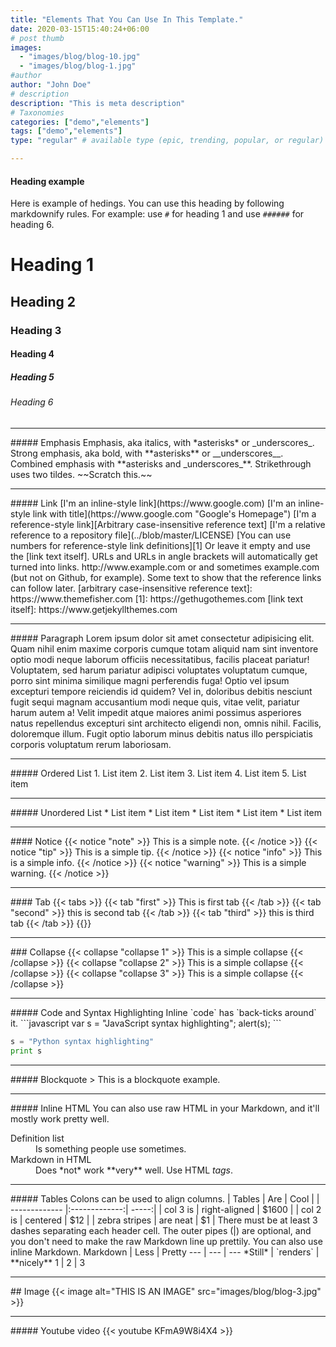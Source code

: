 ```yaml
---
title: "Elements That You Can Use In This Template."
date: 2020-03-15T15:40:24+06:00
# post thumb
images:
  - "images/blog/blog-10.jpg"
  - "images/blog/blog-1.jpg"
#author
author: "John Doe"
# description
description: "This is meta description"
# Taxonomies
categories: ["demo","elements"]
tags: ["demo","elements"]
type: "regular" # available type (epic, trending, popular, or regular)

---
```


#### Heading example
Here is example of hedings. You can use this heading by following markdownify rules. For example: use `#` for heading 1 and use `######` for heading 6.
# Heading 1
## Heading 2
### Heading 3
#### Heading 4
##### Heading 5
###### Heading 6
<hr>
##### Emphasis
Emphasis, aka italics, with *asterisks* or _underscores_.
Strong emphasis, aka bold, with **asterisks** or __underscores__.
Combined emphasis with **asterisks and _underscores_**.
Strikethrough uses two tildes. ~~Scratch this.~~
<hr>
##### Link
[I'm an inline-style link](https://www.google.com)
[I'm an inline-style link with title](https://www.google.com "Google's Homepage")
[I'm a reference-style link][Arbitrary case-insensitive reference text]
[I'm a relative reference to a repository file](../blob/master/LICENSE)
[You can use numbers for reference-style link definitions][1]
Or leave it empty and use the [link text itself].
URLs and URLs in angle brackets will automatically get turned into links. 
http://www.example.com or <http://www.example.com> and sometimes 
example.com (but not on Github, for example).
Some text to show that the reference links can follow later.
[arbitrary case-insensitive reference text]: https://www.themefisher.com
[1]: https://gethugothemes.com
[link text itself]: https://www.getjekyllthemes.com
<hr>
##### Paragraph
Lorem ipsum dolor sit amet consectetur adipisicing elit. Quam nihil enim maxime corporis cumque totam aliquid nam sint inventore optio modi neque laborum officiis necessitatibus, facilis placeat pariatur! Voluptatem, sed harum pariatur adipisci voluptates voluptatum cumque, porro sint minima similique magni perferendis fuga! Optio vel ipsum excepturi tempore reiciendis id quidem? Vel in, doloribus debitis nesciunt fugit sequi magnam accusantium modi neque quis, vitae velit, pariatur harum autem a! Velit impedit atque maiores animi possimus asperiores natus repellendus excepturi sint architecto eligendi non, omnis nihil. Facilis, doloremque illum. Fugit optio laborum minus debitis natus illo perspiciatis corporis voluptatum rerum laboriosam.
<hr>
##### Ordered List
1. List item
2. List item
3. List item
4. List item
5. List item
<hr>
##### Unordered List
* List item
* List item
* List item
* List item
* List item
<hr>
#### Notice
{{< notice "note" >}}
  This is a simple note.
{{< /notice >}}
{{< notice "tip" >}}
  This is a simple tip.
{{< /notice >}}
{{< notice "info" >}}
  This is a simple info.
{{< /notice >}}
{{< notice "warning" >}}
  This is a simple warning.
{{< /notice >}}
<hr>
#### Tab
{{< tabs >}}
  {{< tab "first" >}}
   This is first tab
  {{< /tab >}}
  {{< tab "second" >}}
  this is second tab
  {{< /tab >}}
  {{< tab "third" >}}
  this is third tab
  {{< /tab >}}
{{</ tabs >}}
<hr>
### Collapse
{{< collapse "collapse 1" >}}
  This is a simple collapse
{{< /collapse >}}
{{< collapse "collapse 2" >}}
  This is a simple collapse
{{< /collapse >}}
{{< collapse "collapse 3" >}}
  This is a simple collapse
{{< /collapse >}}
<hr>
##### Code and Syntax Highlighting
Inline `code` has `back-ticks around` it.
```javascript
var s = "JavaScript syntax highlighting";
alert(s);
```
 
```python
s = "Python syntax highlighting"
print s
```
<hr>
##### Blockquote
> This is a blockquote example.
<hr>
##### Inline HTML
You can also use raw HTML in your Markdown, and it'll mostly work pretty well.
<dl>
  <dt>Definition list</dt>
  <dd>Is something people use sometimes.</dd>
  <dt>Markdown in HTML</dt>
  <dd>Does *not* work **very** well. Use HTML <em>tags</em>.</dd>
</dl>

<hr>
##### Tables
Colons can be used to align columns.
| Tables        | Are           | Cool  |
| ------------- |:-------------:| -----:|
| col 3 is      | right-aligned | $1600 |
| col 2 is      | centered      |   $12 |
| zebra stripes | are neat      |    $1 |
There must be at least 3 dashes separating each header cell.
The outer pipes (|) are optional, and you don't need to make the 
raw Markdown line up prettily. You can also use inline Markdown.
Markdown | Less | Pretty
--- | --- | ---
*Still* | `renders` | **nicely**
1 | 2 | 3
<hr>
## Image
{{< image alt="THIS IS AN IMAGE" src="images/blog/blog-3.jpg" >}}
<hr>
##### Youtube video
{{< youtube KFmA9W8i4X4 >}}